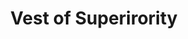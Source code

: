 ---
title: "Vest of Superirority"
featuredImage: "photos/products/vest1.jpg"
imageGallery:
- "photos/vest2.jpg"
description: "This superior vest is crafted from organic minerals gathered from the Misty Mountains. Crafted by singing dwarves and the nimble fingers of cheery hobbits, who are not children so this is not child labor. Please stop suing us. "
reviews:
- name: "James"
  reviewDescription: Cool."
  rating: "7/10"
  wouldRecommend: true
price: 300.00
category: "Men's fancy wear"
---
